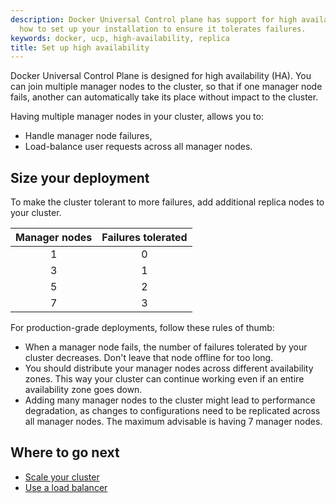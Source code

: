 ```yaml
---
description: Docker Universal Control plane has support for high availability. Learn
  how to set up your installation to ensure it tolerates failures.
keywords: docker, ucp, high-availability, replica
title: Set up high availability
---
```


Docker Universal Control Plane is designed for high availability (HA). You can
join multiple manager nodes to the cluster, so that if one manager node fails,
another can automatically take its place without impact to the cluster.

Having multiple manager nodes in your cluster, allows you to:

* Handle manager node failures,
* Load-balance user requests across all manager nodes.

## Size your deployment

To make the cluster tolerant to more failures, add additional replica nodes to
your cluster.

| Manager nodes | Failures tolerated |
|:-------------:|:------------------:|
|       1       |         0          |
|       3       |         1          |
|       5       |         2          |
|       7       |         3          |


For production-grade deployments, follow these rules of thumb:

* When a manager node fails, the number of failures tolerated by your cluster
decreases. Don't leave that node offline for too long.
* You should distribute your manager nodes across different availability zones.
This way your cluster can continue working even if an entire availability zone
goes down.
* Adding many manager nodes to the cluster might lead to performance
degradation, as changes to configurations need to be replicated across all
manager nodes. The maximum advisable is having 7 manager nodes.


## Where to go next

* [Scale your cluster](scale-your-cluster.md)
* [Use a load balancer](use-a-load-balancer.md)
